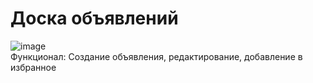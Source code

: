 # Доска объявлений
![image](https://github.com/dmitryzag/actonicaTest/assets/78315545/49d48755-0160-48c1-b18a-c8113b8726ec)
</br>
Функционал: Создание объявления, редактирование, добавление в избранное
